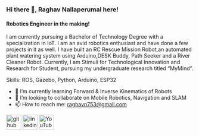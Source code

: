 ### Hi there 👋,  Raghav Nallaperumal here!
#### Robotics Engineer in the making!
I am currently pursuing a Bachelor of Technology Degree with a specialization in IoT. I am an avid robotics enthusiast and have done a few projects in it as well. I have built an RC Rescue Mission Robot,an automated plant watering system using Arduino,DESK Buddy, Path Seeker and a River Cleaner Robot. Currently, I am Stimuli for Technological Innovation and Research for Student, pursuing my undergraduate research titled “MyMind”.

Skills: ROS, Gazebo, Python, Arduino, ESP32

- 🌱 I’m currently learning Forward & Inverse Kinematics of Robots 
- 👯 I’m looking to collaborate on Mobile Robotics, Navigation and SLAM 
- 📫 How to reach me: raghavn753@gmail.com 


[<img src='https://cdn.jsdelivr.net/npm/simple-icons@3.0.1/icons/github.svg' alt='github' height='40'>](https://github.com/N-Raghav)  [<img src='https://cdn.jsdelivr.net/npm/simple-icons@3.0.1/icons/linkedin.svg' alt='linkedin' height='40'>](https://www.linkedin.com/in/https://www.linkedin.com/in/raghav-nallaperumal//)  [<img src='https://cdn.jsdelivr.net/npm/simple-icons@3.0.1/icons/youtube.svg' alt='YouTube' height='40'>](https://www.youtube.com/channel/https://www.youtube.com/channel/UCmuP6hrmuf--Amf0YSk9QPQ)  
 

